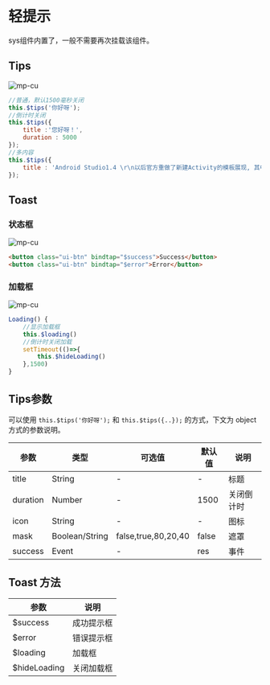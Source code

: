 # 轻提示

sys组件内置了，一般不需要再次挂载该组件。

## Tips

![mp-cu](/images/toast/toast-1.png)

```javascript
//普通，默认1500毫秒关闭
this.$tips('你好呀');
//倒计时关闭
this.$tips({
    title :'您好呀！',
    duration : 5000
});
//多内容
this.$tips({
    title : 'Android Studio1.4 \r\n以后官方重做了新建Activity的模板展现, 其中默认的那一个, 就很好的演示了新系统的一些交互逻辑, 点击FAB的时候, 会从底部滑出来一个SnackBar, 其中默认的那一个, 就很好的演示了新系统的一些交互逻辑, 点击FAB的时候, 会从底部滑出来一个SnackBar, 不妨新建一个默认的体验一下官方的设计思想.适用于只是告诉用户发生了什么, 常见于系统的通知, 但是有很大的局限性,就是只能通知用户, 而做不到和用户进行交互, 比如你不小心删除了一张照片而没有通过二次确认, 仅仅是toast通知你"已删除", 对用户而言是很难接受的事情.'
});
```

## Toast

### 状态框

![mp-cu](/images/toast/toast-2.png)

```html
<button class="ui-btn" bindtap="$success">Success</button>
<button class="ui-btn" bindtap="$error">Error</button>
```

### 加载框 

![mp-cu](/images/toast/toast-3.png)

```javascript
Loading() {
    //显示加载框
    this.$loading()
    //倒计时关闭加载
    setTimeout(()=>{
        this.$hideLoading()
    },1500)
}
```


## Tips参数

 可以使用 `this.$tips('你好呀');` 和 `this.$tips({..});` 的方式，下文为 object 方式的参数说明。

|  参数  |  类型  |  可选值  |  默认值  |       说明       |
|----------|----------|----------|----------|----------|
| title | String | - | - | 标题 |
| duration | Number | - | 1500 | 关闭倒计时 |
| icon | String | - | - | 图标 |
| mask | Boolean/String | false,true,80,20,40 | false | 遮罩 |
| success | Event | - | res | 事件 |


## Toast 方法

|  参数  |     说明    |
|----------|----------|
| $success | 成功提示框 |
| $error | 错误提示框 |
| $loading | 加载框 |
| $hideLoading | 关闭加载框 |
